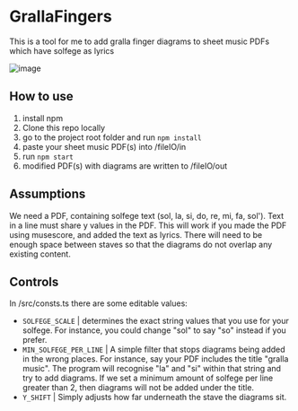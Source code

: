 # GrallaFingers

This is a tool for me to add gralla finger diagrams to sheet music PDFs which have solfege as lyrics

![image](https://github.com/breadloaf64/GrallaFingers/assets/60357301/1fe2b9c2-53ff-44c1-8446-f099119e57f5)

## How to use

1. install npm
1. Clone this repo locally
1. go to the project root folder and run `npm install`
1. paste your sheet music PDF(s) into /fileIO/in
1. run `npm start`
1. modified PDF(s) with diagrams are written to /fileIO/out

## Assumptions

We need a PDF, containing solfege text (sol, la, si, do, re, mi, fa, sol'). Text in a line must share y values in the PDF. This will work if you made the PDF using musescore, and added the text as lyrics. There will need to be enough space between staves so that the diagrams do not overlap any existing content.

## Controls

In /src/consts.ts there are some editable values:

- `SOLFEGE_SCALE` | determines the exact string values that you use for your solfege. For instance, you could change "sol" to say "so" instead if you prefer.
- `MIN_SOLFEGE_PER_LINE` | A simple filter that stops diagrams being added in the wrong places. For instance, say your PDF includes the title "gralla music". The program will recognise "la" and "si" within that string and try to add diagrams. If we set a minimum amount of solfege per line greater than 2, then diagrams will not be added under the title.
- `Y_SHIFT` | Simply adjusts how far underneath the stave the diagrams sit.
